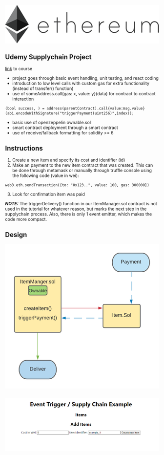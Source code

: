 ![](public/eth.png)
##
## Udemy Supplychain Project

[link](https://www.udemy.com/course/blockchain-developer/) to course

- project goes through basic event handling, unit testing, and react coding
- introduction to low level calls with custom gas for extra functionality (instead of transfer() function)
- use of someAddress.call{gas: x, value: y}(data) for contract to contract interaction
```
(bool success, ) = address(parentContract).call{value:msg.value}(abi.encodeWithSignature("triggerPayment(uint256)",index));
```
- basic use of openzeppelin ownable.sol
- smart contract deployment through a smart contract
- use of receive/fallback formatting for solidity >= 6

## Instructions
1.  Create a new item and specify its cost and identifier (id)
2.  Make an payment to the new item contract that was created. This can be done through metamask or manually through truffle console using the following code (value in wei):
```
web3.eth.sendTransaction({to: "0x123..", value: 100, gas: 300000})
```
3. Look for confirmation item was paid


***NOTE:***
The triggerDelivery() function in our ItemManager.sol contract is not used in the tutorial for whatever reason, but marks the next step in the supplychain process.  Also, there is only 1 event emitter, which makes the code more compact. 

## Design

![](public/flow.png)

##
![](public/ui.png)
